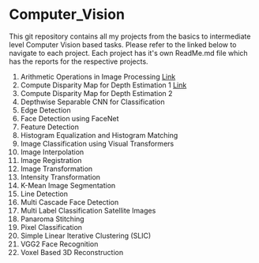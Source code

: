 # Computer_Vision
This git repository contains all my projects from the basics to intermediate level Computer Vision based tasks. Please refer to the linked below to navigate to each project. Each project has it's own ReadMe.md file which has the reports for the respective projects. 


1. Arithmetic Operations in Image Processing [Link](https://github.com/asubhekar/Computer-Vision/tree/3cd5141ea907e22f10551bef1edb4798c3aaecaf/Arithmetic%20Operations%20in%20Image%20Processing)
2. Compute Disparity Map for Depth Estimation 1 [Link](https://github.com/asubhekar/Computer-Vision/tree/3cd5141ea907e22f10551bef1edb4798c3aaecaf/Compute%20Disparity%20Map%201%20)
3. Compute Disparity Map for Depth Estimation 2
4. Depthwise Separable CNN for Classification 
5. Edge Detection
6. Face Detection using FaceNet
7. Feature Detection 
8. Histogram Equalization and Histogram Matching
9. Image Classification using Visual Transformers
10. Image Interpolation 
11. Image Registration 
12. Image Transformation 
13. Intensity Transformation
14. K-Mean Image Segmentation 
15. Line Detection 
16. Multi Cascade Face Detection 
17. Multi Label Classification Satellite Images 
18. Panaroma Stitching
19. Pixel Classification 
20. Simple Linear Iterative Clustering (SLIC)
21. VGG2 Face Recognition 
22. Voxel Based 3D Reconstruction 

